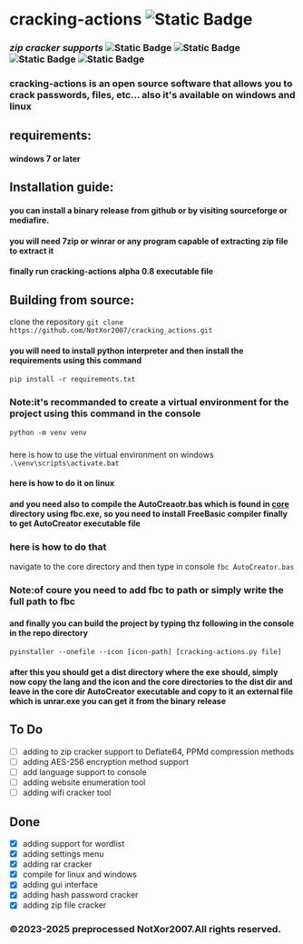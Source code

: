 # cracking-actions ![Static Badge](https://img.shields.io/badge/cracking--actions%20alpha%200.8-red)
### <i>zip cracker supports</i> ![Static Badge](https://img.shields.io/badge/Deflate-blue) ![Static Badge](https://img.shields.io/badge/Deflate64-blue) ![Static Badge](https://img.shields.io/badge/Bzip2-blue) ![Static Badge](https://img.shields.io/badge/LZMA-blue) 
### cracking-actions is an open source software that allows you to crack passwords, files, etc... also it's available on windows and linux
## requirements:
#### windows 7 or later
## Installation guide:
#### you can install a binary release from github or by visiting sourceforge or mediafire.
#### you will need 7zip or winrar or any program capable of extracting zip file to extract it
#### finally run cracking-actions alpha 0.8 executable file
## Building from source:
clone the repository
`git clone https://github.com/NotXor2007/cracking_actions.git`
#### you will need to install python interpreter and then install the requirements using this command
`pip install -r requirements.txt`
### Note:it's recommanded to create a virtual environment for the project using this command in the console
`python -m venv venv`
#####
here is how to use the virtual environment on windows
`.\venv\scripts\activate.bat`
#### here is how to do it on linux
#### and you need also to compile the AutoCreaotr.bas which is found in <u>core</u> directory using fbc.exe, so you need to install FreeBasic compiler finally to get AutoCreator executable file
### here is how to do that
navigate to the core directory and then type in console
`fbc AutoCreator.bas`
### Note:of coure you need to add fbc to path or simply write the full path to fbc
#### and finally you can build the project by typing thz following in the console in the repo directory
`pyinstaller --onefile --icon [icon-path] [cracking-actions.py file]`
#### after this you should get a dist directory where the exe should, simply now copy the lang and the icon and the core directories to the dist dir and leave in the core dir AutoCreator executable and copy to it an external file which is unrar.exe you can get it from the binary release
## To Do
- [ ] adding to zip cracker support to Deflate64, PPMd compression methods
- [ ] adding AES-256 encryption method support
- [ ] add language support to console
- [ ] adding website enumeration tool
- [ ] adding wifi cracker tool

## Done
- [x] adding support for wordlist
- [x] adding settings menu
- [x] adding rar cracker
- [x] compile for linux and windows
- [x] adding gui interface
- [x] adding hash password cracker
- [x] adding zip file cracker
### ©2023-2025 preprocessed NotXor2007.All rights reserved.
